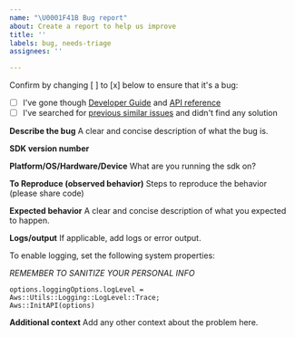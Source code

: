 ```yaml
---
name: "\U0001F41B Bug report"
about: Create a report to help us improve
title: ''
labels: bug, needs-triage
assignees: ''

---
```


Confirm by changing [ ] to [x] below to ensure that it's a bug:
- [ ] I've gone though [Developer Guide](https://docs.aws.amazon.com/sdk-for-cpp/v1/developer-guide/welcome.html) and [API reference](http://sdk.amazonaws.com/cpp/api/LATEST/index.html)
- [ ] I've searched for [previous similar issues](https://github.com/aws/aws-sdk-cpp/issues) and didn't find any solution
  
**Describe the bug**
A clear and concise description of what the bug is.

**SDK version number**

**Platform/OS/Hardware/Device**
What are you running the sdk on?

**To Reproduce (observed behavior)**
Steps to reproduce the behavior (please share code)

**Expected behavior**
A clear and concise description of what you expected to happen.

**Logs/output**
If applicable, add logs or error output.

To enable logging, set the following system properties:

*REMEMBER TO SANITIZE YOUR PERSONAL INFO*

```
options.loggingOptions.logLevel = Aws::Utils::Logging::LogLevel::Trace;
Aws::InitAPI(options)
```

**Additional context**
Add any other context about the problem here.
